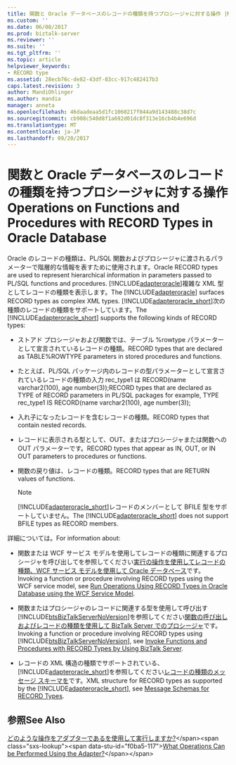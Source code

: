 ```yaml
---
title: 関数と Oracle データベースのレコードの種類を持つプロシージャに対する操作 |Microsoft ドキュメント
ms.custom: ''
ms.date: 06/08/2017
ms.prod: biztalk-server
ms.reviewer: ''
ms.suite: ''
ms.tgt_pltfrm: ''
ms.topic: article
helpviewer_keywords:
- RECORD type
ms.assetid: 28ecb76c-de82-43df-83cc-917c482417b3
caps.latest.revision: 3
author: MandiOhlinger
ms.author: mandia
manager: anneta
ms.openlocfilehash: 46daadeaa5d1fc1060217f044a9d143488c38d7c
ms.sourcegitcommit: cb908c540d8f1a692d01dc8f313e16cb4b4e696d
ms.translationtype: MT
ms.contentlocale: ja-JP
ms.lasthandoff: 09/20/2017
---
```

# <a name="operations-on-functions-and-procedures-with-record-types-in-oracle-database"></a><span data-ttu-id="f0ba5-102">関数と Oracle データベースのレコードの種類を持つプロシージャに対する操作</span><span class="sxs-lookup"><span data-stu-id="f0ba5-102">Operations on Functions and Procedures with RECORD Types in Oracle Database</span></span>
<span data-ttu-id="f0ba5-103">Oracle のレコードの種類は、PL/SQL 関数およびプロシージャに渡されるパラメーターで階層的な情報を表すために使用されます。</span><span class="sxs-lookup"><span data-stu-id="f0ba5-103">Oracle RECORD types are used to represent hierarchical information in parameters passed to PL/SQL functions and procedures.</span></span> <span data-ttu-id="f0ba5-104">[!INCLUDE[adapteroracle](../../includes/adapteroracle-md.md)]複雑な XML 型としてレコードの種類を表示します。</span><span class="sxs-lookup"><span data-stu-id="f0ba5-104">The [!INCLUDE[adapteroracle](../../includes/adapteroracle-md.md)] surfaces RECORD types as complex XML types.</span></span> <span data-ttu-id="f0ba5-105">[!INCLUDE[adapteroracle_short](../../includes/adapteroracle-short-md.md)]次の種類のレコードの種類をサポートしています。</span><span class="sxs-lookup"><span data-stu-id="f0ba5-105">The [!INCLUDE[adapteroracle_short](../../includes/adapteroracle-short-md.md)] supports the following kinds of RECORD types:</span></span>  
  
-   <span data-ttu-id="f0ba5-106">ストアド プロシージャおよび関数では、テーブル %rowtype パラメーターとして宣言されているレコードの種類。</span><span class="sxs-lookup"><span data-stu-id="f0ba5-106">RECORD types that are declared as TABLE%ROWTYPE parameters in stored procedures and functions.</span></span>  
  
-   <span data-ttu-id="f0ba5-107">たとえば、PL/SQL パッケージ内のレコードの型パラメーターとして宣言されているレコードの種類の入力 rec_type1 は RECORD(name varchar2(100), age number(3));</span><span class="sxs-lookup"><span data-stu-id="f0ba5-107">RECORD types that are declared as TYPE of RECORD parameters in PL/SQL packages for example, TYPE rec_type1 IS RECORD(name varchar2(100), age number(3));</span></span>  
  
-   <span data-ttu-id="f0ba5-108">入れ子になったレコードを含むレコードの種類。</span><span class="sxs-lookup"><span data-stu-id="f0ba5-108">RECORD types that contain nested records.</span></span>  
  
-   <span data-ttu-id="f0ba5-109">レコードに表示される型として、OUT、またはプロシージャまたは関数への OUT パラメーターです。</span><span class="sxs-lookup"><span data-stu-id="f0ba5-109">RECORD types that appear as IN, OUT, or IN OUT parameters to procedures or functions.</span></span>  
  
-   <span data-ttu-id="f0ba5-110">関数の戻り値は、レコードの種類。</span><span class="sxs-lookup"><span data-stu-id="f0ba5-110">RECORD types that are RETURN values of functions.</span></span>  
  
    > [!NOTE]
    >  <span data-ttu-id="f0ba5-111">[!INCLUDE[adapteroracle_short](../../includes/adapteroracle-short-md.md)]レコードのメンバーとして BFILE 型をサポートしていません。</span><span class="sxs-lookup"><span data-stu-id="f0ba5-111">The [!INCLUDE[adapteroracle_short](../../includes/adapteroracle-short-md.md)] does not support BFILE types as RECORD members.</span></span>  
  
 <span data-ttu-id="f0ba5-112">詳細については。</span><span class="sxs-lookup"><span data-stu-id="f0ba5-112">For information about:</span></span>  
  
-   <span data-ttu-id="f0ba5-113">関数または WCF サービス モデルを使用してレコードの種類に関連するプロシージャを呼び出してを参照してください[実行の操作を使用してレコードの種類、WCF サービス モデルを使用して Oracle データベース](../../adapters-and-accelerators/adapter-oracle-database/using-record-types-in-oracle-database-using-the-wcf-service-model.md)です。</span><span class="sxs-lookup"><span data-stu-id="f0ba5-113">Invoking a function or procedure involving RECORD types using the WCF service model, see [Run Operations Using RECORD Types in Oracle Database using the WCF Service Model](../../adapters-and-accelerators/adapter-oracle-database/using-record-types-in-oracle-database-using-the-wcf-service-model.md).</span></span>  
  
-   <span data-ttu-id="f0ba5-114">関数またはプロシージャのレコードに関連する型を使用して呼び出す[!INCLUDE[btsBizTalkServerNoVersion](../../includes/btsbiztalkservernoversion-md.md)]を参照してください[関数の呼び出しおよびレコードの種類を使用して BizTalk Server でのプロシージャ](../../adapters-and-accelerators/adapter-oracle-database/run-functions-and-procedures-with-record-types-in-oracle-db-with-biztalk-server.md)です。</span><span class="sxs-lookup"><span data-stu-id="f0ba5-114">Invoking a function or procedure involving RECORD types using [!INCLUDE[btsBizTalkServerNoVersion](../../includes/btsbiztalkservernoversion-md.md)], see [Invoke Functions and Procedures with RECORD Types by Using BizTalk Server](../../adapters-and-accelerators/adapter-oracle-database/run-functions-and-procedures-with-record-types-in-oracle-db-with-biztalk-server.md).</span></span>  
  
-   <span data-ttu-id="f0ba5-115">レコードの XML 構造の種類でサポートされている、[!INCLUDE[adapteroracle_short](../../includes/adapteroracle-short-md.md)]を参照してください[レコードの種類のメッセージ スキーマを](../../adapters-and-accelerators/adapter-oracle-database/message-schemas-for-record-types.md)です。</span><span class="sxs-lookup"><span data-stu-id="f0ba5-115">XML structure for RECORD types as supported by the [!INCLUDE[adapteroracle_short](../../includes/adapteroracle-short-md.md)], see [Message Schemas for RECORD Types](../../adapters-and-accelerators/adapter-oracle-database/message-schemas-for-record-types.md).</span></span>  
  
## <a name="see-also"></a><span data-ttu-id="f0ba5-116">参照</span><span class="sxs-lookup"><span data-stu-id="f0ba5-116">See Also</span></span>  
 <span data-ttu-id="f0ba5-117">[どのような操作をアダプターであるを使用して実行しますか?](https://msdn.microsoft.com/library/cc185219(v=bts.10).aspx)</span><span class="sxs-lookup"><span data-stu-id="f0ba5-117">[What Operations Can be Performed Using the Adapter?](https://msdn.microsoft.com/library/cc185219(v=bts.10).aspx)</span></span>